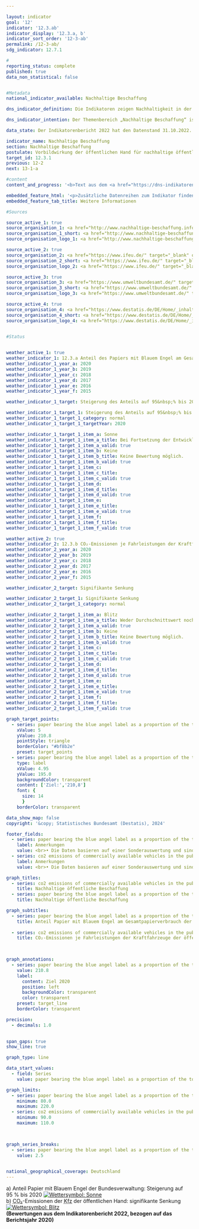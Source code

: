 ```yaml
---

layout: indicator        
goal: '12'        
indicator: '12.3.ab'        
indicator_display: '12.3.a, b'        
indicator_sort_order: '12-3-ab'        
permalink: /12-3-ab/        
sdg_indicator: 12.7.1        

#
reporting_status: complete        
published: true        
data_non_statistical: false        


#Metadata        
national_indicator_available: Nachhaltige Beschaffung        

dns_indicator_definition: Die Indikatoren zeigen Nachhaltigkeit in der Beschaffung exemplarisch anhand der Teilbereiche Papier sowie <abbr title="Kohlenstoffdioxid" tabindex="0">CO₂</abbr>-Emissionen von Kraftfahrzeugen (<abbr title="Kraftfahrzeug" tabindex="0">Kfz</abbr>). Beide Indikatoren werden als Indizes mit dem Basisjahr 2015&nbsp;dargestellt.<br>Der Indikator 12.3.a „Anteil Papier mit Blauem Engel am Gesamtpapierverbrauch der unmittelbaren Bundesverwaltung“ bildet den Anteil von Papier mit dem Umweltsiegel Blauer Engel am Gesamtpapierverbrauch der unmittelbaren Bundesverwaltung ab. Dabei wird ab dem Berichtsjahr 2018&nbsp;ausschließlich nichtfarbiges <abbr title="Deutsches Institut für Normung e.V." tabindex="0">DIN</abbr>-A4-Druck- und Kopierpapier erfasst.<br>Der Indikator 12.3.b „<abbr title="Kohlenstoffdioxid" tabindex="0">CO₂</abbr>-Emissionen je Fahrleistungen der <abbr title="Kraftfahrzeug" tabindex="0">Kfz</abbr> der öffentlichen Hand“ setzt die <abbr title="Kohlenstoffdioxid" tabindex="0">CO₂</abbr>-Emissionen ins Verhältnis zu den entsprechenden Fahrleistungen.        

dns_indicator_intention: Der Themenbereich „Nachhaltige Beschaffung“ ist sehr komplex. Hier werden exemplarisch produktspezifische Indikatoren betrachtet. Während für den Anteil von Papier mit Blauem Engel am Gesamtpapierverbrauch der unmittelbaren Bundesverwaltung ein Wert von 95&nbsp;% bis zum Jahr 2020&nbsp;anvisiert ist, soll das Verhältnis von <abbr title="Kohlenstoffdioxid" tabindex="0">CO₂</abbr>-Emissionen je Fahrleistungen zukünftig weiter sinken. Die öffentliche Hand hat einen wesentlichen Anteil an der Nachfrage von Produkten und Dienstleistungen. Die Ausrichtung der öffentlichen Beschaffung am Leitprinzip der Nachhaltigkeit und die Stärkung von Nachhaltigkeitskriterien bei der öffentlichen Beschaffung sollen daher als Hebel für die Steigerung des Angebots nachhaltiger Produkte wirken. Ziel der Bundesregierung ist es, Nachhaltigkeit in der öffentlichen Beschaffung generell zu stärken.        

data_state: Der Indikatorenbericht 2022 hat den Datenstand 31.10.2022. Die Daten auf dieser Plattform werden regelmäßig aktualisiert, sodass online aktuellere Daten verfügbar sein können als im <a href="https://dns-indikatoren.de/assets/Publikationen/Indikatorenberichte/2022.pdf">Indikatorenbericht 2022</a> veröffentlicht.        

indicator_name: Nachhaltige Beschaffung        
section: Nachhaltige Beschaffung        
postulate: Vorbildwirkung der öffentlichen Hand für nachhaltige öffentliche Beschaffung verwirklichen        
target_id: 12.3.1        
previous: 12-2        
next: 13-1-a        

#content         
content_and_progress: '<b>Text aus dem <a href="https://dns-indikatoren.de/assets/Publikationen/Indikatorenberichte/2022.pdf">Indikatorenbericht 2022&nbsp;</a></b><br><br><b><i>Anteil Papier mit Blauem Engel am Gesamtpapierverbrauch der unmittelbaren Bundesverwaltung</i></b><br><br>Die Daten für die Berechnung des Anteils von Papier mit Blauem Engel am Gesamtpapierverbrauch der unmittelbaren Bundesverwaltung werden durch das Monitoring des Maßnahmenprogramms Nachhaltigkeit erhoben, das vom Bundeskanzleramt durchgeführt und von der Kompetenzstelle für nachhaltige Beschaffung (<abbr title="Kompetenzstelle für nachhaltige Beschaffung" tabindex="0">KNB</abbr>) beim Beschaffungsamt des <abbr title="Body Mass Index" tabindex="0">BMI</abbr> (<abbr title="Beschaffungsamt" tabindex="0">BeschA</abbr>) unterstützt wird. Der Blaue Engel ist ein Umweltzeichen für umweltschonende Produkte und Dienstleistungen. Bezogen auf Papier bedeutet dieses Siegel, dass die Papierfasern zu 100&nbsp;Prozent aus Altpapier gewonnen werden und dass bei der Herstellung auf schädliche Chemikalien oder optische Aufheller verzichtet wird.<br><br>Der Anteil des Papiers mit Blauem Engel ist von 2015&nbsp;bis 2020&nbsp;nach vorläufigen Daten um rund 113&nbsp;% gestiegen. Im Jahr 2015&nbsp;betrug der Anteil 45&nbsp;% am Gesamtpapierverbrauch der unmittelbaren Bundesverwaltung und erreichte 2020&nbsp;einen Wert von rund 96&nbsp;%. Dies entspricht einer Zunahme um 112,9&nbsp;% (Indexwert = 212,9). Somit folgt der Indikator der Zielsetzung des Maßnahmenprogramms Nachhaltigkeit, den Anteil des Einsatzes von Papier mit dem Blauen Engel auf 95&nbsp;% bis 2020&nbsp;zu steigern. Der Gesamtpapierverbrauch sank im Jahr 2020&nbsp;im Vergleich zum Vorjahr um 14,1&nbsp;% (von rund 993&nbsp;Millionen auf rund 852&nbsp;Millionen Blatt Papier). Für den Zeitraum zwischen 2015&nbsp;und 2020&nbsp;betrug die Reduktion des Gesamtpapierverbrauchs insgesamt 33,4&nbsp;%.<br><br>Bei dem Zeitvergleich ist zu beachten, dass es im Jahr 2018&nbsp;eine methodische Anpassung bei der Definition von Papier gab. Ab dem Berichtsjahr 2018&nbsp;wird ausschließlich nicht farbiges <abbr title="Deutsches Institut für Normung e.V." tabindex="0">DIN</abbr>-A4-Druck- und Kopierpapier erfasst. Somit kann der Rückgang des Gesamtpapierverbrauchs zum Teil auf die methodische Änderung zurückzuführen sein.<br><br>Generell ist bei diesem Indikator zu beachten, dass die Aussagekraft der Verwendung von Papier mit Blauem Engel für den Gesamtkomplex „Nachhaltige Beschaffung“ eher gering ist. Denn Papier weist lediglich einen kleinen Anteil am monetären Gesamtvolumen der Beschaffung der öffentlichen Hand auf.<br><br><b><i>CO₂-Emissionen je Fahrleistungen der <abbr title="Kraftfahrzeug" tabindex="0">Kfz</abbr> der öffentlichen Hand</i></b><br><br>Die Daten für die <abbr title="Kraftfahrzeug" tabindex="0">Kfz</abbr> der öffentlichen Hand werden von den Umweltökonomischen Gesamtrechnungen (<abbr title="Umweltökonomische Gesamtrechnungen" tabindex="0">UGR</abbr>) des Statistischen Bundesamtes unter Zuhilfenahme der <abbr title="Transport Emission Model" tabindex="0">TREMOD</abbr>-Datenbank (Transport-Emission-Model) des Instituts für Energie- und Umweltforschung (<abbr title="Institut für Energie- und Umweltforschung Heidelberg gGmbH" tabindex="0">ifeu</abbr>) bereitgestellt. Die öffentliche Hand umfasst Bund, Länder, Gemeinden und Gemeindeverbände, Polizei, Bundesgrenzschutz, Feuerschutz und &#8209;wehren.<br><br>Aufgrund einer Vielzahl methodischer Änderungen im Jahr 2016&nbsp;sind die Ergebnisse ab 2017&nbsp;nureingeschränkt mit den Vorjahren vergleichbar.<br><br>Betrachtet man im Vergleich zu den <abbr title="Kraftfahrzeug" tabindex="0">Kfz</abbr> der öffentlichen Hand die <abbr title="Kraftfahrzeug" tabindex="0">Kfz</abbr> der unmittelbaren Bundesverwaltung, betrugen im Jahr 2020&nbsp;deren durchschnittlichen <abbr title="Kohlenstoffdioxid" tabindex="0">CO₂</abbr>-Emissionen 223,6&nbsp;Gramm <abbr title="Kohlenstoffdioxid" tabindex="0">CO₂</abbr> je gefahrenen Kilometer.<br><br>Die unmittelbare Bundesverwaltung umfasst die eigenen, aber rechtlich unselbstständigen zentralen oder nachgeordneten Behörden des Bundes. Die Daten für die <abbr title="Kohlenstoffdioxid" tabindex="0">CO₂</abbr>-Emissionen je Fahrleistungen der <abbr title="Kraftfahrzeug" tabindex="0">Kfz</abbr> der unmittelbaren Bundesverwaltung stammen vom Umweltbundesamt (<abbr title="Umweltbundesamt" tabindex="0">UBA</abbr>). Wie bei den Angaben zu den <abbr title="Kraftfahrzeug" tabindex="0">Kfz</abbr> der öffentlichen Hand werden bei der unmittelbaren Bundesverwaltung ebenfalls alle <abbr title="Kraftfahrzeug" tabindex="0">Kfz</abbr> bis zu einem Gewicht von 3,5&nbsp;Tonnen berücksichtigt, allerdings nicht die leichten Nutzfahrzeuge dieser Klasse.<br><br>Zwischen 2015&nbsp;und 2017&nbsp;stieg der Anteil der neu angeschafften <abbr title="Kraftfahrzeug" tabindex="0">Kfz</abbr> der unmittelbaren Bundesverwaltung, deren Emissionswerte kleiner als 50&nbsp;Gramm <abbr title="Kohlenstoffdioxid" tabindex="0">CO₂</abbr> je Kilometer betrugen, am Gesamtvolumen der neu beschafften <abbr title="Kraftfahrzeug" tabindex="0">Kfz</abbr> von 2,6&nbsp;auf 4,1&nbsp;%. Im Jahr 2018&nbsp;fiel der Anteil auf 3,3&nbsp;%. Nach vorläufigen Zahlen sank der Wert im Jahr 2019&nbsp;weiter und lag bei 2,4&nbsp;% stieg jedoch im Jahr 2020&nbsp;auf 8,5&nbsp;%.<br><br>Der hier betrachtete Indikator bezieht sich ausschließlich auf den Umweltaspekt der Nachhaltigkeit. Zudem werden nur diejenigen <abbr title="Kohlenstoffdioxid" tabindex="0">CO₂</abbr>-Emissionen berücksichtigt, die im Betrieb der Fahrzeuge anfallen. Betrachtet man jedoch die ganzheitlichen Lebenszykluskosten, fallen in den Prozessen der Produktion und Entsorgung ebenfalls Treibhausgasemissionen an, die für einen aussagekräftigen Indikator zu berücksichtigen wären. Darüber hinaus ist die Nachhaltigkeit der Elektromobilität davon abhängig, inwiefern der verwendete Strom aus herkömmlichen oder regenerativen Quellen stammt.'        

embedded_feature_html: '<p>Zusätzliche Datenreihen zum Indikator finden Sie <a href="https://dnsTestEnvironment.github.io/dns-indicators/public/AddInfos/de/12_3_ab.pdf" target="_blank" >hier</a>.</p><br><small>Hinweis: PDF-Dokumente können Sie sich (je nach Browsereinstellung) direkt in Ihrem Browser anzeigen lassen oder Sie laden das PDF-Dokument herunter und öffnen es mit einem PDF-Reader Ihrer Wahl. Eine Anleitung wie Sie für ausgewählte Browser die entsprechende Einstellung ändern können, finden Sie <a href="https://dns-indikatoren.de/guidance/">hier</a>.</small>'
embedded_feature_tab_title: Weitere Informationen        

#Sources        

source_active_1: true
source_organisation_1: <a href="http://www.nachhaltige-beschaffung.info/DE/Home/home_node.html" target="_blank" onclick="return confirm_alert('der Kompetenzstelle für nachhaltige Beschaffung beim Beschaffungsamt des Bundesministeriums des Innern', 'De')">Kompetenzstelle für nachhaltige Beschaffung</a>
source_organisation_1_short: <a href="http://www.nachhaltige-beschaffung.info/DE/Home/home_node.html" target="_blank" onclick="return confirm_alert('der Kompetenzstelle für nachhaltige Beschaffung beim Beschaffungsamt des Bundesministeriums des Innern', 'De')">Kompetenzstelle für nachhaltige Beschaffung</a>
source_organisation_logo_1: <a href="http://www.nachhaltige-beschaffung.info/DE/Home/home_node.html" target="_blank" onclick="return confirm_alert('der Kompetenzstelle für nachhaltige Beschaffung beim Beschaffungsamt des Bundesministeriums des Innern', 'De')"><img src="https://dnsTestEnvironment.github.io/dns-indicators/public/OrgImgDe/knb.png" alt="Kompetenzstelle für nachhaltige Beschaffung" title=" Klicken Sie hier um zur Homepage der Organisation Kompetenzstelle für nachhaltige Beschaffung zu gelangen." style="height:60px; width:148px; border:transparent"/></a>

source_active_2: true
source_organisation_2: <a href="https://www.ifeu.de/" target="_blank" onclick="return confirm_alert('des Instituts für Energie- und Umweltforschung Heidelberg gGmbH', 'De')">Institut für Energie- und Umweltforschung Heidelberg gGmbH</a>
source_organisation_2_short: <a href="https://www.ifeu.de/" target="_blank" onclick="return confirm_alert('des Instituts für Energie- und Umweltforschung Heidelberg gGmbH', 'De')">Institut für Energie- und Umweltforschung Heidelberg gGmbH</a>
source_organisation_logo_2: <a href="https://www.ifeu.de/" target="_blank" onclick="return confirm_alert('des Instituts für Energie- und Umweltforschung Heidelberg gGmbH', 'De')"><img src="https://dnsTestEnvironment.github.io/dns-indicators/public/OrgImgDe/ifeu.png" alt="Institut für Energie- und Umweltforschung Heidelberg gGmbH" title=" Klicken Sie hier um zur Homepage der Organisation Institut für Energie- und Umweltforschung Heidelberg gGmbH zu gelangen." style="height:60px; width:148px; border:transparent"/></a>

source_active_3: true
source_organisation_3: <a href="https://www.umweltbundesamt.de/" target="_blank" onclick="return confirm_alert('des Umweltbundesamts', 'De')">Umweltbundesamt</a>
source_organisation_3_short: <a href="https://www.umweltbundesamt.de/" target="_blank" onclick="return confirm_alert('des Umweltbundesamts', 'De')">Umweltbundesamt</a>
source_organisation_logo_3: <a href="https://www.umweltbundesamt.de/" target="_blank" onclick="return confirm_alert('des Umweltbundesamts', 'De')"><img src="https://dnsTestEnvironment.github.io/dns-indicators/public/OrgImgDe/uba.png" alt="Umweltbundesamt" title=" Klicken Sie hier um zur Homepage der Organisation Umweltbundesamt zu gelangen." style="height:60px; width:148px; border:transparent"/></a>

source_active_4: true
source_organisation_4: <a href="https://www.destatis.de/DE/Home/_inhalt.html" target="_blank">Statistisches Bundesamt</a>
source_organisation_4_short: <a href="https://www.destatis.de/DE/Home/_inhalt.html" target="_blank">Statistisches Bundesamt</a>
source_organisation_logo_4: <a href="https://www.destatis.de/DE/Home/_inhalt.html" target="_blank"><img src="https://dnsTestEnvironment.github.io/dns-indicators/public/OrgImgDe/destatis.png" alt="Statistisches Bundesamt" title=" Klicken Sie hier um zur Homepage der Organisation Statistisches Bundesamt zu gelangen." style="height:60px; width:148px; border:transparent"/></a>
        

#Status        


weather_active_1: true
weather_indicator_1: 12.3.a Anteil des Papiers mit Blauem Engel am Gesamtpapierverbrauch der unmittelbaren Bundesverwaltung
weather_indicator_1_year_a: 2020
weather_indicator_1_year_b: 2019
weather_indicator_1_year_c: 2018
weather_indicator_1_year_d: 2017
weather_indicator_1_year_e: 2016
weather_indicator_1_year_f: 2015

weather_indicator_1_target: Steigerung des Anteils auf 95&nbsp;% bis 2020

weather_indicator_1_target_1: Steigerung des Anteils auf 95&nbsp;% bis 2020
weather_indicator_1_target_1_category: normal
weather_indicator_1_target_1_targetYear: 2020

weather_indicator_1_target_1_item_a: Sonne
weather_indicator_1_target_1_item_a_title: Bei Fortsetzung der Entwicklung aus 2020 wäre der Zielwert erreicht oder um weniger als 5&nbsp;% der Differenz zwischen Zielwert und dem Wert aus 2020 verfehlt worden.
weather_indicator_1_target_1_item_a_valid: true
weather_indicator_1_target_1_item_b: Keine
weather_indicator_1_target_1_item_b_title: Keine Bewertung möglich.
weather_indicator_1_target_1_item_b_valid: true
weather_indicator_1_target_1_item_c: 
weather_indicator_1_target_1_item_c_title: 
weather_indicator_1_target_1_item_c_valid: true
weather_indicator_1_target_1_item_d: 
weather_indicator_1_target_1_item_d_title: 
weather_indicator_1_target_1_item_d_valid: true
weather_indicator_1_target_1_item_e: 
weather_indicator_1_target_1_item_e_title: 
weather_indicator_1_target_1_item_e_valid: true
weather_indicator_1_target_1_item_f: 
weather_indicator_1_target_1_item_f_title: 
weather_indicator_1_target_1_item_f_valid: true

weather_active_2: true
weather_indicator_2: 12.3.b CO₂-Emissionen je Fahrleistungen der Kraftfahrzeuge der öffentlichen Hand
weather_indicator_2_year_a: 2020
weather_indicator_2_year_b: 2019
weather_indicator_2_year_c: 2018
weather_indicator_2_year_d: 2017
weather_indicator_2_year_e: 2016
weather_indicator_2_year_f: 2015

weather_indicator_2_target: Signifikante Senkung

weather_indicator_2_target_1: Signifikante Senkung
weather_indicator_2_target_1_category: normal

weather_indicator_2_target_1_item_a: Blitz
weather_indicator_2_target_1_item_a_title: Weder Durchschnittswert noch die vorherige Veränderung deuten in 2020 in die richtige Richtung.
weather_indicator_2_target_1_item_a_valid: true
weather_indicator_2_target_1_item_b: Keine
weather_indicator_2_target_1_item_b_title: Keine Bewertung möglich.
weather_indicator_2_target_1_item_b_valid: true
weather_indicator_2_target_1_item_c: 
weather_indicator_2_target_1_item_c_title: 
weather_indicator_2_target_1_item_c_valid: true
weather_indicator_2_target_1_item_d: 
weather_indicator_2_target_1_item_d_title: 
weather_indicator_2_target_1_item_d_valid: true
weather_indicator_2_target_1_item_e: 
weather_indicator_2_target_1_item_e_title: 
weather_indicator_2_target_1_item_e_valid: true
weather_indicator_2_target_1_item_f: 
weather_indicator_2_target_1_item_f_title: 
weather_indicator_2_target_1_item_f_valid: true        

graph_target_points:
  - series: paper bearing the blue angel label as a proportion of the total paper consumption of the direct federal administration
    xValue: 5
    yValue: 210.8
    pointStyle: triangle
    borderColor: "#bf8b2e"
    preset: target_points
  - series: paper bearing the blue angel label as a proportion of the total paper consumption of the direct federal administration
    type: label
    xValue: 4.95
    yValue: 195.0
    backgroundColor: transparent
    content: ['Ziel:','210,8']
    font: {
      size: 14
      }
    borderColor: transparent        

data_show_map: false        
copyright: '&copy; Statistisches Bundesamt (Destatis), 2024'        

footer_fields:
  - series: paper bearing the blue angel label as a proportion of the total paper consumption of the direct federal administration
    label: Anmerkungen
    value: <br>• Die Daten basieren auf einer Sonderauswertung und sind nicht öffentlich zugänglich.<br>• Aufgrund methodischer Änderungen sind die Ergebnisse ab 2017&nbsp;nur eingeschränkt mit den Vorjahren vergleichbar.
  - series: co2 emissions of commercially available vehicles in the public sector
    label: Anmerkungen
    value: <br>• Die Daten basieren auf einer Sonderauswertung und sind nicht öffentlich zugänglich.<br>• Aufgrund methodischer Änderungen wurde die gesamte Zeitreihe korrigiert.        

graph_titles: 
  - series: co2 emissions of commercially available vehicles in the public sector
    title: Nachhaltige öffentliche Beschaffung
  - series: paper bearing the blue angel label as a proportion of the total paper consumption of the direct federal administration
    title: Nachhaltige öffentliche Beschaffung        

graph_subtitles: 
  - series: paper bearing the blue angel label as a proportion of the total paper consumption of the direct federal administration
    title: Anteil Papier mit Blauem Engel am Gesamtpapierverbrauch der unmittelbaren Bundesverwaltung
    
  - series: co2 emissions of commercially available vehicles in the public sector
    title: CO₂-Emissionen je Fahrleistungen der Kraftfahrzeuge der öffentlichen Hand
            


graph_annotations:
  - series: paper bearing the blue angel label as a proportion of the total paper consumption of the direct federal administration
    value: 210.8
    label:
      content: Ziel 2020
      position: left
      backgroundColor: transparent
      color: transparent
    preset: target_line
    borderColor: transparent        

precision: 
  - decimals: 1.0
            

span_gaps: true        
show_line: true        

graph_type: line        

data_start_values: 
  - field: Series
    value: paper bearing the blue angel label as a proportion of the total paper consumption of the direct federal administration        

graph_limits: 
  - series: paper bearing the blue angel label as a proportion of the total paper consumption of the direct federal administration
    minimum: 80.0
    maximum: 220.0
  - series: co2 emissions of commercially available vehicles in the public sector
    minimum: 90.0
    maximum: 110.0        

        

graph_series_breaks: 
  - series: paper bearing the blue angel label as a proportion of the total paper consumption of the direct federal administration
    value: 2.5
                            

national_geographical_coverage: Deutschland                
---
```



<div>
  <div class="my-header">
    <label class="default">a) Anteil Papier mit Blauem Engel der Bundesverwaltung: Steigerung auf 95&nbsp;% bis 2020
      <a href="https://dnsTestEnvironment.github.io/dns-indicators/status"><img src="https://sdg-indikatoren.de/public/Wettersymbole/Sonne.png" title="Bei Fortsetzung der Entwicklung aus 2020 wäre der Zielwert erreicht oder um weniger als 5&nbsp;% der Differenz zwischen Zielwert und dem Wert aus 2020 verfehlt worden." alt="Wettersymbol: Sonne"/>
      </a>
    </label>
  </div>
</div>
<div>
  <div class="my-header">
    <label class="default">b) <abbr title="Kohlenstoffdioxid" tabindex="0">CO₂</abbr>-Emissionen der <abbr title="Kraftfahrzeug" tabindex="0">Kfz</abbr> der öffentlichen Hand: signifikante Senkung
      <a href="https://dnsTestEnvironment.github.io/dns-indicators/status"><img src="https://sdg-indikatoren.de/public/Wettersymbole/Blitz.png" title="Weder Durchschnittswert noch die vorherige Veränderung deuten in 2020 in die richtige Richtung." alt="Wettersymbol: Blitz"/>
      </a>
    </label>
  </div>
</div>
<div class="my-header-note">
  <label class="default"><b>(Bewertungen aus dem Indikatorenbericht 2022, bezogen auf das Berichtsjahr 2020)
  </b></label>
</div>